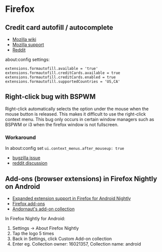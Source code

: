 # Firefox

## Credit card autofill / autocomplete

* [Mozilla wiki](https://wiki.mozilla.org/Firefox/Features/Form_Autofill#Release)
* [Mozilla support](https://support.mozilla.org/en-US/kb/credit-card-autofill)
* [Reddit](https://www.reddit.com/r/firefox/comments/kcdacw/no_credit_card_auto_fill_option_already_tried/)

about:config settings:
```
extensions.formautofill.available = 'true'
extensions.formautofill.creditCards.available = true
extensions.formautofill.creditCards.enabled = true
extensions.formautofill.supportedCountries = 'US,CA'
```

## Right-click bug with BSPWM

Right-click automatically selects the option under the mouse when the mouse button is released. This makes it difficult to use the right-click context menu. This bug only occurs in certain window managers such as BSPWM or i3 when the firefox window is not fullscreen.

### Workaround

In about:config set `ui.context_menus.after_mouseup: true`

* [bugzilla issue](https://bugzilla.mozilla.org/show_bug.cgi?id=1472544)
* [reddit discussion](https://www.reddit.com/r/i3wm/comments/88k0yt/right_mouse_btn_instantly_clicks_first_option_in/) 

## Add-ons (browser extensions) in Firefox Nightly on Android

- [Expanded extension support in Firefox for Android Nightly](https://blog.mozilla.org/addons/2020/09/29/expanded-extension-support-in-firefox-for-android-nightly/)
- [Firefox add-ons](https://addons.mozilla.org/en-CA/firefox/)
- [Andornaut's add-on collection](https://addons.mozilla.org/en-CA/firefox/collections/)

In Firefox Nightly for Android:

1. Settings -> About Firefox Nightly
1. Tap the logo 5 times
1. Back in Settings, click Custom Add-on collection
1. Enter eg. Collection owner: 16021357, Collection name: android
